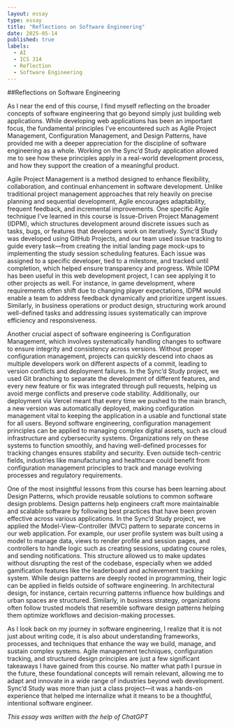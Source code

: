```yaml
---
layout: essay
type: essay
title: "Reflections on Software Engineering"
date: 2025-05-14
published: true
labels:
  - AI
  - ICS 314
  - Reflection
  - Software Engineering
---
```


##Reflections on Software Engineering

As I near the end of this course, I find myself reflecting on the broader concepts of software engineering that go beyond simply just building web applications. While developing web applications has been an important focus, the fundamental principles I’ve encountered such as Agile Project Management, Configuration Management, and Design Patterns, have provided me with a deeper appreciation for the discipline of software engineering as a whole. Working on the Sync’d Study application allowed me to see how these principles apply in a real-world development process, and how they support the creation of a meaningful product.

Agile Project Management is a method designed to enhance flexibility, collaboration, and continual enhancement in software development. Unlike traditional project management approaches that rely heavily on precise planning and sequential development, Agile encourages adaptability, frequent feedback, and incremental improvements. One specific Agile technique I’ve learned in this course is Issue-Driven Project Management (IDPM), which structures development around discrete issues such as tasks, bugs, or features that developers work on iteratively. Sync’d Study was developed using GitHub Projects, and our team used issue tracking to guide every task—from creating the initial landing page mock-ups to implementing the study session scheduling features. Each issue was assigned to a specific developer, tied to a milestone, and tracked until completion, which helped ensure transparency and progress. While IDPM has been useful in this web development project, I can see applying it to other projects as well. For instance, in game development, where requirements often shift due to changing player expectations, IDPM would enable a team to address feedback dynamically and prioritize urgent issues. Similarly, in business operations or product design, structuring work around well-defined tasks and addressing issues systematically can improve efficiency and responsiveness.

Another crucial aspect of software engineering is Configuration Management, which involves systematically handling changes to software to ensure integrity and consistency across versions. Without proper configuration management, projects can quickly descend into chaos as multiple developers work on different aspects of a commit, leading to version conflicts and deployment failures. In the Sync’d Study project, we used Git branching to separate the development of different features, and every new feature or fix was integrated through pull requests, helping us avoid merge conflicts and preserve code stability. Additionally, our deployment via Vercel meant that every time we pushed to the main branch, a new version was automatically deployed, making configuration management vital to keeping the application in a usable and functional state for all users. Beyond software engineering, configuration management principles can be applied to managing complex digital assets, such as cloud infrastructure and cybersecurity systems. Organizations rely on these systems to function smoothly, and having well-defined processes for tracking changes ensures stability and security. Even outside tech-centric fields, industries like manufacturing and healthcare could benefit from configuration management principles to track and manage evolving processes and regulatory requirements.

One of the most insightful lessons from this course has been learning about Design Patterns, which provide reusable solutions to common software design problems. Design patterns help engineers craft more maintainable and scalable software by following best practices that have been proven effective across various applications. In the Sync’d Study project, we applied the Model-View-Controller (MVC) pattern to separate concerns in our web application. For example, our user profile system was built using a model to manage data, views to render profile and session pages, and controllers to handle logic such as creating sessions, updating course roles, and sending notifications. This structure allowed us to make updates without disrupting the rest of the codebase, especially when we added gamification features like the leaderboard and achievement tracking system. While design patterns are deeply rooted in programming, their logic can be applied in fields outside of software engineering. In architectural design, for instance, certain recurring patterns influence how buildings and urban spaces are structured. Similarly, in business strategy, organizations often follow trusted models that resemble software design patterns helping them optimize workflows and decision-making processes.

As I look back on my journey in software engineering, I realize that it is not just about writing code, it is also about understanding frameworks, processes, and techniques that enhance the way we build, manage, and sustain complex systems. Agile management techniques, configuration tracking, and structured design principles are just a few significant takeaways I have gained from this course. No matter what path I pursue in the future, these foundational concepts will remain relevant, allowing me to adapt and innovate in a wide range of industries beyond web development. Sync’d Study was more than just a class project—it was a hands-on experience that helped me internalize what it means to be a thoughtful, intentional software engineer.

_This essay was written with the help of ChatGPT_
